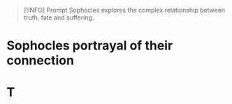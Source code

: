 > [!INFO] Prompt
> Sophocles explores the complex relationship between truth, fate and suffering.
# Sophocles portrayal of their connection
# T

